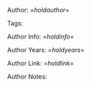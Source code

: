 <?nextrec?>
<?definegroup 1 “=$author$="?>
<?ifendgroup 1 ?>
<?output "../author-notes/=$holdauthor$=.md"?>
Author: =$holdauthor$=

Tags:

Author Info:  =$holdinfo$=

Author Years: =$holdyears$=

Author Link:  =$holdlink$=

Author Notes:


<?endif?>
<?ifnewgroup 1 ?>
<?set holdauthor = "=$author$=" ?>
<?set holdyears  = "" ?>
<?set holdinfo   = "" ?>
<?set holdlink   = "" ?>
<?endif?>
<?if "=$authoryears$=" ?>
<?set holdyears = "=$authoryears$=" ?>
<?endif?>
<?if "=$authorinfo$=" ?>
<?set holdinfo = "=$authorinfo$=" ?>
<?endif?>
<?if "=$authorlink$=" ?>
<?set holdlink = "=$authorlink$=" ?>
<?endif?>
<?loop?>
